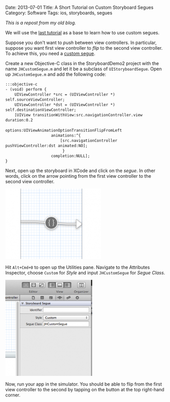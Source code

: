 Date: 2013-07-01
Title: A Short Tutorial on Custom Storyboard Segues
Category: Software
Tags: ios, storyboards, segues

_This is a repost from my old blog._

We will use the [last tutorial][cmu] as a base to learn how to use custom segues.

Suppose you don't want to _push_ between view controllers. In particular,
suppose you want first view controller to _flip_ to the second view controller.
To achieve this, you need a [custom segue][custom].

Create a new Objective-C class in the StoryboardDemo2 project with the name
`JHCustomSegue.m` and let it be a subclass of `UIStoryboardSegue`. Open up
`JHCustomSegue.m` and add the following code:

    :::objective-c
    - (void) perform {
        UIViewController *src = (UIViewController *) self.sourceViewController;
        UIViewController *dst = (UIViewController *) self.destinationViewController;
        [UIView transitionWithView:src.navigationController.view duration:0.2
                           options:UIViewAnimationOptionTransitionFlipFromLeft
                        animations:^{
                            [src.navigationController pushViewController:dst animated:NO];
                             }
                        completion:NULL];
    }

Next, open up the storyboard in XCode and click on the _segue_. In other words,
click on the arrow pointing from the first view controller to the second view
controller.

![Segue](images/2013/07/01/braces.png)

Hit `Alt+Cmd+0` to open up the Utilities pane. Navigate to the Attributes
Inspector, choose `Custom` for _Style_ and input `JHCustomSegue` for _Segue Class_.

![Inspector](images/2013/07/01/inspector.png)

Now, run your app in the simulator. You should be able to flip from the first
view controller to the second by tapping on the button at the top right-hand
corner.

  [cmu]: http://www.cmumobileapps.com/2011/10/25/a-really-short-tutorial-on-storyboards/
  [custom]: https://developer.apple.com/library/ios/#documentation/UIKit/Reference/UIStoryboardSegue_Class/Reference/Reference.html#//apple_ref/doc/uid/TP40010911
